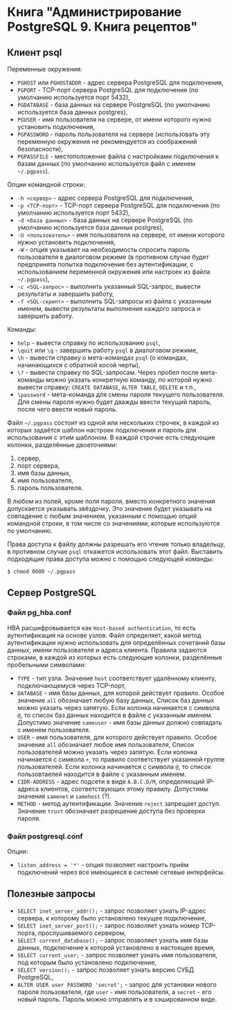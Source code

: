 Книга "Администрирование PostgreSQL 9. Книга рецептов"
======================================================

Клиент psql
-----------

Переменные окружения:

* `PGHOST` или `PGHOSTADDR` - адрес сервера PostgreSQL для подключения,
* `PGPORT` - TCP-порт сервера PostgreSQL для подключения (по умолчанию используется порт 5432),
* `PGDATABASE` - база данных на сервере PostgreSQL (по умолчанию используется база данных postgres),
* `PGUSER` - имя пользователя на сервере, от имени которого нужно установить подключения,
* `PGPASSWORD` - пароль пользователя на сервере (использовать эту переменную окружения не рекомендуется из соображений безопасности),
* `PGPASSFILE` - местоположение файла с настройками подключения к базам данных (по умолчанию используется файл с именем `~/.pgpass`).

Опции командной строки:

* `-h <сервер>` - адрес сервера PostgreSQL для подключения,
* `-p <TCP-порт>` - TCP-порт сервера PostgreSQL для подключения (по умолчанию используется порт 5432),
* `-d <база данных>` - база данных на сервере PostgreSQL (по умолчанию используется база данных postgres),
* `-U <пользователь>` - имя пользователя на сервере, от имени которого нужно установить подключения,
* `-W` - опция указывает на необходимость спросить пароль пользователя в диалоговом режиме (в противном случае будет предпринята попытка подключения без аутентификации, с использованием переменной окружения или настроек из файла `~/.pgpass`),
* `-c <SQL-запрос>` - выполнить указанный SQL-запрос, вывести результаты и завершить работу,
* `-f <SQL-скрипт>` - выполнить SQL-запросы из файла с указанным именем, вывести результаты выполнения каждого запроса и завершить работу.

Команды:

* `help` - вывести справку по использованию `psql`,
* `\quit` или `\q` - завершить работу `psql` в диалоговом режиме,
* `\h` - вывести справку о мета-командах `psql` (о командах, начинающихся с обратной косой черты),
* `\?` - вывести справку по SQL-запросам. Через пробел после мета-команды можно указать конкретную команду, по которой нужно вывести справку: `CREATE DATABASE`, `ALTER TABLE`, `DELETE` и т.п.,
* `\password` - мета-команда для смены пароля текущего пользователя. Для смены пароля нужно будет дважды ввести текущий пароль, после чего ввести новый пароль.

Файл `~/.pgpass` состоит из одной или нескольких строчек, в каждой из которых задаётся шаблон настроек подключения и пароль для использования с этим шаблоном. В каждой строчке есть следующие колонки, разделённые двоеточиями:

1. сервер,
2. порт сервера,
3. имя базы данных,
4. имя пользователя,
5. пароль пользователя.

В любом из полей, кроме поля пароля, вместо конкретного значения допускается указывать звёздочку. Это значение будет указывать на совпадение с любым значением, указанным с помощью опций командной строки, в том числе со значениями, которые используются по умолчанию.

Права доступа к файлу должны разрешать его чтение только владельцу, в противном случае `psql` откажется использовать этот файл. Выставить подходящие права доступа можно с помощью следующей команды:

    $ chmod 0600 ~/.pgpass

Сервер PostgreSQL
-----------------

### Файл pg_hba.conf

HBA расшифровывается как `Host-based authentication`, то есть аутентификация на основе узлов. Файл определяет, какой метод аутентификации нужно использовать для определённых сочетаний базы данных, имени пользователя и адреса клиента. Правила задаются строками, в каждой из которых есть следующие колонки, разделённые пробельными символами:

* `TYPE` - тип узла. Значение `host` соответствует удалённому клиенту, подключающемуся через TCP-порт,
* `DATABASE` - имя базы данных, для которой действует правило. Особое значение `all` обозначает любую базу данных, Список баз данных можно указать через запятую. Если колонка начинается с символа `@`, то список баз данных находится в файле с указанным именем. Допустимо значение `sameuser` - имя базы данных должно совпадать с именем пользователя.
* `USER` - имя пользователя, для которого действует правило. Особое значение `all` обозначает любое имя пользователя, Список пользователей можно указать через запятую. Если колонка начинается с символа `+`, то правило соответствует указанной группе пользователей. Если колонка начинается с символа `@`, то список пользовтаелей находится в файле с указанным именем.
* `CIDR-ADDRESS` - адрес подсети в виде `A.B.C.D/M`, определяющий IP-адреса клиентов, соответствующих этому правилу. Допустимы значения `samenet` и `samehost` (?).
* `METHOD` - метод аутентификации. Значение `reject` запрещает доступ. Значение `trust` обозначает разрешение доступа без проверки пароля.

### Файл postgresql.conf

Опции:

* `listen_address = '*'` - опция позволяет настроить приём подключений через все имеющиеся в системе сетевые интерфейсы.

Полезные запросы
----------------

* `SELECT inet_server_addr();` - запрос позволяет узнать IP-адрес сервера, к которому было установлено текущее подключение,
* `SELECT inet_server_port();` - запрос позволяет узнать номер TCP-порта, прослушиваемого сервером,
* `SELECT current_database();` - запрос позволяет узнать имя базы данных, подключение к которой установлено в настоящее время,
* `SELECT current_user;` - запрос позволяет узнать имя пользователя, под которым было установлено подключение,
* `SELECT version();` - запрос позволяет узнать версию СУБД PostgreSQL,
* `ALTER USER user PASSWORD 'secret';` - запрос для установки нового пароля пользователя, где `user` - имя пользователя, а `secret` - его новый пароль. Пароль можно отправлять и в хэшированном виде.

